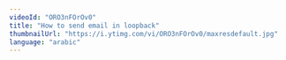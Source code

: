 ```yaml
---
videoId: "ORO3nFOrOv0"
title: "How to send email in loopback"
thumbnailUrl: "https://i.ytimg.com/vi/ORO3nFOrOv0/maxresdefault.jpg"
language: "arabic"
---
```

